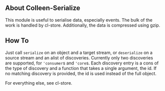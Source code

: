 ## About Colleen-Serialize
This module is useful to serialise data, especially events. The bulk of the work is handled by cl-store. Additionally, the data is compressed using gzip.

## How To
Just call `serialize` on an object and a target stream, or `deserialize` on a source stream and an alist of discoveries. Currently only two discoveries are supported, for `'consumer`s and `'core`s. Each discovery entry is a cons of the type of discovery and a function that takes a single argument, the id. If no matching discovery is provided, the id is used instead of the full object.

For everything else, see cl-store.
